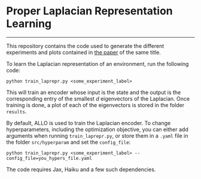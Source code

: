 # Proper Laplacian Representation Learning

______________________________________________________________________

This repository contains the code used to generate the different experiments and plots contained in [the paper](https://arxiv.org/pdf/2310.10833.pdf) of the same title.

To learn the Laplacian representation of an environment, run the following code:

```
python train_laprepr.py <some_experiment_label>
```

This will train an encoder whose input is the state and the output is the corresponding entry of the smallest $d$ eigenvectors of the Laplacian. Once training is done, a plot of each of the eigenvectors is stored in the folder `results`.

By default, ALLO is used to train the Laplacian encoder. To change hyperparameters, including the optimization objective, you can either add arguments when running `train_laprepr.py`, or store them in a `.yaml` file in the folder `src/hyperparam` and set the `config_file`:

```
python train_laprepr.py <some_experiment_label> --config_file=you_hypers_file.yaml
```

The code requires Jax, Haiku and a few such dependencies.
